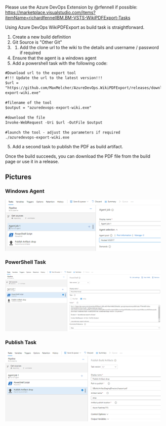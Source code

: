 Please use the Azure DevOps Extension by @rfennell if possible:
https://marketplace.visualstudio.com/items?itemName=richardfennellBM.BM-VSTS-WikiPDFExport-Tasks


Using Azure DevOps WikiPDFExport as build task is straightforward.

1. Create a new build definition
1. Git Source is "Other Git"
1. 1. Add the clone url to the wiki to the details and username / password if required
1. Ensure that the agent is a windows agent
1. Add a powershell task with the following code:

```
#Download url to the export tool
#!!! Update the url to the latest version!!!
$url = "https://github.com/MaxMelcher/AzureDevOps.WikiPDFExport/releases/download/v3.0.0/azuredevops-export-wiki.exe"

#filename of the tool
$output = "azuredevops-export-wiki.exe"

#download the file
Invoke-WebRequest -Uri $url -OutFile $output

#launch the tool - adjust the parameters if required
./azuredevops-export-wiki.exe
```

5. Add a second task to publish the PDF as build artifact.

Once the build succeeds, you can download the PDF file from the build page or use it in a release.

## Pictures

### Windows Agent
![Windows Agent](../images/WindowsAgent.png) 

### PowerShell Task
![PowerShell Task](../images/PowershellTask.png)

### Publish Task
![Publish Task](../images/PublishTask.png)
